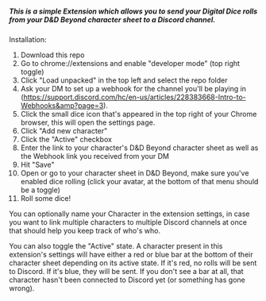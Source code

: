 ##### This is a simple Extension which allows you to send your Digital Dice rolls from your D&D Beyond character sheet to a Discord channel.

Installation:
1. Download this repo
2. Go to chrome://extensions and enable "developer mode" (top right toggle)
3. Click "Load unpacked" in the top left and select the repo folder
2. Ask your DM to set up a webhook for the channel you'll be playing in (https://support.discord.com/hc/en-us/articles/228383668-Intro-to-Webhooks&amp?page=3).
3. Click the small dice icon that's appeared in the top right of your Chrome browser, this will open the settings page.
4. Click "Add new character"
5. Click the "Active" checkbox
6. Enter the link to your character's D&D Beyond character sheet as well as the Webhook link you received from your DM
7. Hit "Save"
8. Open or go to your character sheet in D&D Beyond, make sure you've enabled dice rolling (click your avatar, at the 
bottom of that menu should be a toggle)
9. Roll some dice!

You can optionally name your Character in the extension settings, in case you want to link multiple characters to 
multiple Discord channels at once that should help you keep track of who's who.

You can also toggle the "Active" state. A character present in this extension's settings will have either a red or 
blue bar at the bottom of their character sheet depending on its active state. If it's red, no rolls will be sent to 
Discord. If it's blue, they will be sent. If you don't see a bar at all, that character hasn't been connected to 
Discord yet (or something has gone wrong).